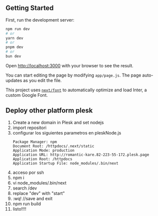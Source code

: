 ## Getting Started

First, run the development server:

```bash
npm run dev
# or
yarn dev
# or
pnpm dev
# or
bun dev
```

Open [http://localhost:3000](http://localhost:3000) with your browser to see the result.

You can start editing the page by modifying `app/page.js`. The page auto-updates as you edit the file.

This project uses [`next/font`](https://nextjs.org/docs/basic-features/font-optimization) to automatically optimize and load Inter, a custom Google Font.


## Deploy other platform plesk

1. Create a new domain in Plesk and set nodejs
2. import repositori
3. configurar los siguientes parametros en pleskNode.js 
   ```Version: node v21.7.1
   Package Manager: npm  
   Document Root: /httpdocs/.next/static    
   Application Mode: production
   Application URL: http://romantic-kare.82-223-55-172.plesk.page
   Application Root: /httpdocs 
   Application Startup File: node_modules/.bin/next
   ```
4. acceso por ssh
5. npm i
6. vi node_modules/.bin/next
7. search /dev
8. replace "dev" with "start"
9. :wq! //save and exit
10. npm run build
11. listo!!!!  
